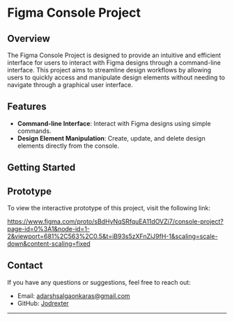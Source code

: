 # Figma Console Project

## Overview

The Figma Console Project is designed to provide an intuitive and efficient interface for users to interact with Figma designs through a command-line interface. This project aims to streamline design workflows by allowing users to quickly access and manipulate design elements without needing to navigate through a graphical user interface.

## Features

- **Command-line Interface**: Interact with Figma designs using simple commands.
- **Design Element Manipulation**: Create, update, and delete design elements directly from the console.

## Getting Started

## Prototype

To view the interactive prototype of this project, visit the following link:

https://www.figma.com/proto/sBdHyNqSRfquEA11dOVZi7/console-project?page-id=0%3A1&node-id=1-2&viewport=681%2C563%2C0.5&t=iB93s5zXFnZiJ9fH-1&scaling=scale-down&content-scaling=fixed

## Contact

If you have any questions or suggestions, feel free to reach out:
- Email: adarshsalgaonkaras@gmail.com
- GitHub: [Jodrexter](https://github.com/Jodrexter)

---
